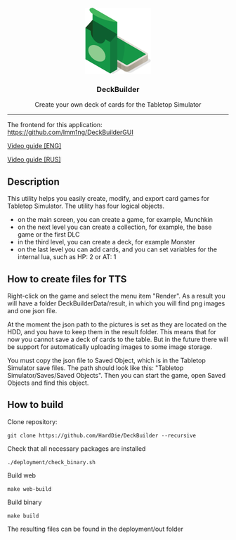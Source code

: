 <p align="center">
  <img alt="logo" src="deployment/512.png" height="150" />
  <h3 align="center">DeckBuilder</h3>
  <p align="center">Create your own deck of cards for the Tabletop Simulator</p>
</p>

---

The frontend for this application: https://github.com/lmm1ng/DeckBuilderGUI

[Video guide [ENG]](https://www.youtube.com/watch?v=jty_nEsGGJg)

[Video guide [RUS]](https://www.youtube.com/watch?v=r0-4mW8gX1w)

## Description
This utility helps you easily create, modify, and export card games for Tabletop Simulator.
The utility has four logical objects.
- on the main screen, you can create a game, for example, Munchkin
- on the next level you can create a collection, for example, the base game or the first DLC
- in the third level, you can create a deck, for example Monster
- on the last level you can add cards, and you can set variables for the internal lua, such as HP: 2 or AT: 1

## How to create files for TTS
Right-click on the game and select the menu item "Render". As a result you will have a folder DeckBuilderData/result, in which you will find png images and one json file.

At the moment the json path to the pictures is set as they are located on the HDD, and you have to keep them in the result folder. This means that for now you cannot save a deck of cards to the table.
But in the future there will be support for automatically uploading images to some image storage.

You must copy the json file to Saved Object, which is in the Tabletop Simulator save files. The path should look like this: "Tabletop Simulator/Saves/Saved Objects".
Then you can start the game, open Saved Objects and find this object.

## How to build
Clone repository:
```
git clone https://github.com/HardDie/DeckBuilder --recursive
```

Check that all necessary packages are installed
```
./deployment/check_binary.sh
```

Build web
```
make web-build
```

Build binary
```
make build
```

The resulting files can be found in the deployment/out folder
